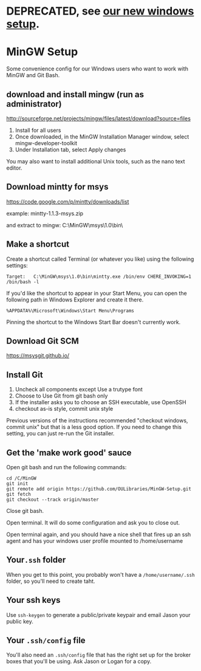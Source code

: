 # DEPRECATED, see [our new windows setup](https://github.com/OULibraries/msys2-setup).

# MinGW Setup
Some convenience config for our Windows users who want to work with MinGW and Git Bash. 


## download and install mingw (run as administrator)
<http://sourceforge.net/projects/mingw/files/latest/download?source=files>

1. Install for all users
2. Once downloaded, in the MinGW Installation Manager window, select mingw-developer-toolkit
3. Under Installation tab, select Apply changes

You may also want to install additional Unix tools, such as the nano text editor. 


## Download mintty for msys
<https://code.google.com/p/mintty/downloads/list>

example: mintty-1.1.3-msys.zip

and extract to mingw:
    C:\MinGW\msys\1.0\bin\

## Make a shortcut
Create a shortcut called Terminal (or whatever you like) using the following settings:
```
Target:   C:\MinGW\msys\1.0\bin\mintty.exe /bin/env CHERE_INVOKING=1 /bin/bash -l
```

If you'd like the shortcut to appear in your Start Menu, you can open the following path in Windows Explorer and create it there. 
```
%APPDATA%\Microsoft\Windows\Start Menu\Programs
```

Pinning the shortcut to the Windows Start Bar doesn't currently work. 


## Download Git SCM
<https://msysgit.github.io/>


## Install Git
1. Uncheck all components except Use a trutype font
2. Choose to Use Git from git bash only
3. If the installer asks you to choose an SSH executable, use OpenSSH
4. checkout as-is style, commit unix style
 
Previous versions of the instructions recommended "checkout windows, commit unix" but that is a less good option. If you need to change this setting, you can just re-run the Git installer. 

## Get the 'make work good' sauce
Open git bash and run the following commands:
```
cd /C/MinGW
git init
git remote add origin https://github.com/OULibraries/MinGW-Setup.git
git fetch
git checkout --track origin/master
```
Close git bash.


Open terminal. It will do some configuration and ask you to close out.

Open terminal again, and you should have a nice shell that fires up an ssh agent
and has your windows user profile mounted to /home/username


## Your`.ssh` folder 

When you get to this point, you probably won't have a `/home/username/.ssh` folder, so you'll need to create taht. 

## Your ssh keys

Use `ssh-keygen` to generate a public/private keypair and email Jason your public key. 

## Your `.ssh/config` file

You'll also need an `.ssh/config` file that has the right set up for the broker boxes that you'll be using. Ask Jason or Logan for a copy. 

